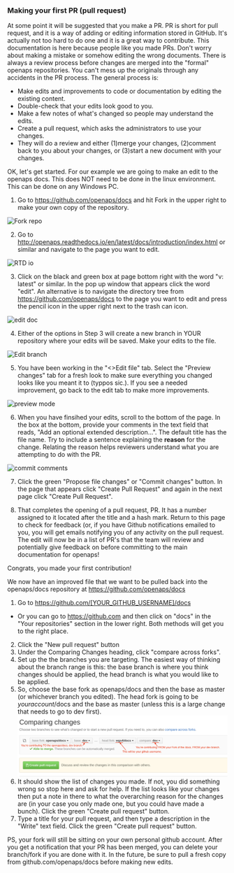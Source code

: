 ### Making your first PR (pull request)

At some point it will be suggested that you make a PR. PR is short for pull request, and it is a way of adding or editing information stored in GitHub.  It's actually not too hard to do one and it is a great way to contribute. This documentation is here because people like you made PRs.  Don't worry about making a mistake or somehow editing the wrong documents.  There is always a review process before changes are merged into the "formal" openaps repositories.  You can't mess up the originals through any accidents in the PR process.  The general process is:

* Make edits and improvements to code or documentation by editing the existing content.
* Double-check that your edits look good to you.
* Make a few notes of what's changed so people may understand the edits.
* Create a pull request, which asks the administrators to use your changes.
* They will do a review and either (1)merge your changes, (2)comment back to you about your changes, or (3)start a new document with your changes.

OK, let's get started. For our example we are going to make an edit to the openaps docs.  This does NOT need to be done in the linux environment.  This can be done on any Windows PC.

1. Go to https://github.com/openaps/docs and hit Fork in the upper right to make your own copy of the repository.

![Fork repo](https://github.com/Kdisimone/docs/blob/pr-update/docs/docs/Images/PR0.png)

2. Go to http://openaps.readthedocs.io/en/latest/docs/introduction/index.html or similar and navigate to the page you want to edit.

![RTD io](https://github.com/Kdisimone/docs/blob/pr-update/docs/docs/Images/PR1.png)

3. Click on the black and green box at page bottom right with the word "v: latest" or similar. In the pop up window that appears click the word "edit". An alternative is to navigate the directory tree from https://github.com/openaps/docs to the page you want to edit and press the pencil icon in the upper right next to the trash can icon. 

![edit doc](https://github.com/Kdisimone/docs/blob/pr-update/docs/docs/Images/PR2.png)

4.  Either of the options in Step 3 will create a new branch in YOUR repository where your edits will be saved.  Make your edits to the file.

![Edit branch](https://github.com/Kdisimone/docs/blob/pr-update/docs/docs/Images/PR3.png)

5. You have been working in the "<>Edit file" tab. Select the "Preview changes" tab for a fresh look to make sure everything you changed looks like you meant it to (typpos sic.). If you see a needed improvement, go back to the edit tab to make more improvements.

![preview mode](https://github.com/Kdisimone/docs/blob/pr-update/docs/docs/Images/PR5.png)

6. When you have finsihed your edits, scroll to the bottom of the page.  In the box at the bottom, provide your comments in the text field that reads, "Add an optional extended description...". The default title has the file name. Try to include a sentence explaining the __reason__ for the change. Relating the reason helps reviewers understand what you are attempting to do with the PR.

![commit comments](https://github.com/Kdisimone/docs/blob/pr-update/docs/docs/Images/PR4.png)

7. Click the green "Propose file changes" or "Commit changes" button. In the page that appears click "Create Pull Request" and again in the next page click "Create Pull Request".


8. That completes the opening of a pull request, PR. It has a number assigned to it located after the title and a hash mark. Return to this page to check for feedback (or, if you have Github notifications emailed to you, you will get emails notifying you of any activity on the pull request. The edit will now be in a list of PR's that the team will review and potentially give feedback on before committing to the main documentation for openaps!

Congrats, you made your first contribution!

We now have an improved file that we want to be pulled back into the openaps/docs repository at https://github.com/openaps/docs

1. Go to https://github.com/[YOUR_GITHUB_USERNAME]/docs
 * Or you can go to https://github.com and then click on "docs" in the "Your repositories" section in the lower right.  Both methods will get you to the right place.
2. Click the "New pull request" button
3. Under the Comparing Changes heading, click "compare across forks". 
4. Set up the the branches you are targeting. The easiest way of thinking about the branch range is this: the base branch is where you think changes should be applied, the head branch is what you would like to be applied.
5. So, choose the base fork as openaps/docs and then the base as master (or whichever branch you edited). The head fork is going to be <i>youraccount</i>/docs and the base as master (unless this is a large change that needs to go to dev first).
![Pull Request](../Images/Pull_Request.png)
6. It should show the list of changes you made. If not, you did something wrong so stop here and ask for help. If the list looks like your changes then put a note in there to what the overarching reason for the changes are (in your case you only made one, but you could have made a bunch). Click the green "Create pull request" button.
7. Type a title for your pull request, and then type a description in the "Write" text field. Click the green "Create pull request" button.



PS, your fork will still be sitting on your own personal github account. After you get a notification that your PR has been merged, you can delete your branch/fork if you are done with it. In the future, be sure to pull a fresh copy from github.com/openaps/docs before making new edits.
